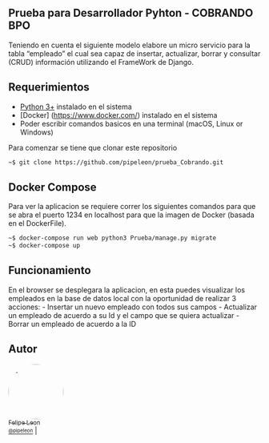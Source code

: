 ## Prueba para Desarrollador Pyhton - COBRANDO BPO

Teniendo en cuenta el siguiente modelo elabore un micro servicio para la tabla
“empleado” el cual sea capaz de insertar, actualizar, borrar y consultar (CRUD)
información utilizando el FrameWork de Django.

## Requerimientos

- [Python 3+](https://python.org/) instalado en el sistema
- [Docker] (https://www.docker.com/) instalado en el sistema
- Poder escribir comandos basicos en una terminal (macOS, Linux or Windows)

Para comenzar se tiene que clonar este repositorio

```bash
~$ git clone https://github.com/pipeleon/prueba_Cobrando.git
```

## Docker Compose
Para ver la aplicacion se requiere correr los siguientes comandos para que se abra el puerto 1234 en localhost para que la imagen de Docker (basada en el DockerFile).

```bash
~$ docker-compose run web python3 Prueba/manage.py migrate
~$ docker-compose up
```

## Funcionamiento
En el browser se desplegara la aplicacion, en esta puedes visualizar los empleados en la base de datos local con la oportunidad de realizar 3 acciones: 
    - Insertar un nuevo empleado con todos sus campos
    - Actualizar un empleado de acuerdo a su Id y el campo que se quiera actualizar
    - Borrar un empleado de acuerdo a la ID

## Autor
[<img src="https://avatars.githubusercontent.com/u/91047947" width="110" style="border-radius: 50%"><br><sub>Felipe Leon<br><sup>@pipeleon](https://github.com/pipeleon) |
